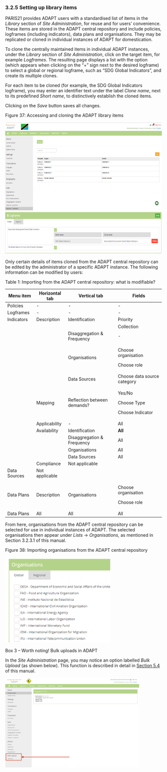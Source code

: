 ### 3.2.5 Setting up library items

PARIS21 provides ADAPT users with a standardised list of items in the
*Library* section of *Site Administration*, for reuse and for users’
convenience. These items are stored in the ADAPT central repository and
include policies, logframes (including indicators), data plans and
organisations. They may be replicated or cloned in individual instances
of ADAPT for domestication.

To clone the centrally maintained items in individual ADAPT instances,
under the *Library* section of *Site Administration*, click on the
target item, for example *Logframes*. The resulting page displays a list
with the option (which appears when clicking on the “+” sign next to the
desired logframe) to select a global or regional logframe, such as “SDG
Global Indicators”, and create its multiple clones.

For each item to be cloned (for example, the SDG Global Indicators
logframe), you may enter an identifier text under the label *Clone
name*, next to its predefined *Short name*, to distinctively establish
the cloned items.

Clicking on the *Save* button saves all changes.

<span id="_Toc7208840" class="anchor"></span>Figure 37: Accessing and
cloning the ADAPT library items

<img src="ADAPTmedia\media\image36.png" style="width:6.22917in;height:2.93584in" />

<img src="ADAPTmedia\media\image37.png" style="width:6.25278in;height:1.41667in" />

Only certain details of items cloned from the ADAPT central repository
can be edited by the administrator of a specific ADAPT instance. The
following information can be modified by users:

<span id="_Toc7209081" class="anchor"></span>Table 1: Importing from the
ADAPT central repository: what is modifiable?

<table>
<thead>
<tr class="header">
<th><strong>Menu item</strong></th>
<th><strong>Horizontal tab</strong></th>
<th><strong>Vertical tab</strong></th>
<th><strong>Fields</strong></th>
</tr>
</thead>
<tbody>
<tr class="odd">
<td>Policies</td>
<td>-</td>
<td>-</td>
<td>-</td>
</tr>
<tr class="even">
<td>Logframes</td>
<td>-</td>
<td>-</td>
<td>-</td>
</tr>
<tr class="odd">
<td>Indicators</td>
<td>Description</td>
<td>Identification</td>
<td>Priority</td>
</tr>
<tr class="even">
<td></td>
<td></td>
<td></td>
<td>Collection</td>
</tr>
<tr class="odd">
<td></td>
<td></td>
<td>Disaggregation &amp; Frequency</td>
<td>-</td>
</tr>
<tr class="even">
<td></td>
<td></td>
<td>Organisations</td>
<td><p>Choose organisation</p>
<p>Choose role</p></td>
</tr>
<tr class="odd">
<td></td>
<td></td>
<td>Data Sources</td>
<td>Choose data source category</td>
</tr>
<tr class="even">
<td></td>
<td>Mapping</td>
<td>Reflection between demands?</td>
<td><p>Yes/No</p>
<p>Choose Type</p>
<p>Choose Indicator</p></td>
</tr>
<tr class="odd">
<td></td>
<td>Applicability</td>
<td>-</td>
<td>All</td>
</tr>
<tr class="even">
<td></td>
<td>Availability</td>
<td>Identification</td>
<td><strong>All</strong></td>
</tr>
<tr class="odd">
<td></td>
<td></td>
<td>Disaggregation &amp; Frequency</td>
<td>All</td>
</tr>
<tr class="even">
<td></td>
<td></td>
<td>Organisations</td>
<td>All</td>
</tr>
<tr class="odd">
<td></td>
<td></td>
<td>Data Sources</td>
<td>All</td>
</tr>
<tr class="even">
<td></td>
<td>Compliance</td>
<td>Not applicable</td>
<td></td>
</tr>
<tr class="odd">
<td>Data Sources</td>
<td>Not applicable</td>
<td></td>
<td></td>
</tr>
<tr class="even">
<td>Data Plans</td>
<td>Description</td>
<td>Organisations</td>
<td><p>Choose organisation</p>
<p>Choose role</p></td>
</tr>
<tr class="odd">
<td>Data Plans</td>
<td>All</td>
<td>All</td>
<td>All</td>
</tr>
</tbody>
</table>

From here, organisations from the ADAPT central repository can be
selected for use in individual instances of ADAPT. The selected
organisations then appear under *Lists* -&gt; *Organisations*, as
mentioned in Section 3.2.3.1 of this manual.

<span id="_Toc7208841" class="anchor"></span>Figure 38: Importing
organisations from the ADAPT central repository

<img src="ADAPTmedia\media\image38.png" style="width:3.52083in;height:2.85516in" />

<span id="_Toc7208962" class="anchor"></span>Box 3 – Worth noting! Bulk
uploads in ADAPT

In the *Site Administration* page, you may notice an option labelled
*Bulk Upload* (as shown below). This function is described in detail in
[Section 5.4](#bulk-upload-feature-for-indicators) of this manual.

<img src="ADAPTmedia\media\image39.png" style="width:4.49359in;height:2.98959in" />